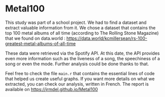 # Metal100

This study was part of a school project. We had to find a dataset and extract valuable information from it. We chose a dataset that contains the top 100 metal albums of all time (according to The Rolling Stone Magazine) that we found on data.world : https://data.world/kcmillersean/rs-100-greatest-metal-albums-of-all-time

These data were retrieved via the Spotify API. At this date, the API provides even more information such as the liveness of a song, the speechiness of a song or even the mode. Further analysis could be done thanks to that.

Feel free to check the file `main.r` that contains the essential lines of code that helped us create useful graphs. If you want more details on what we extracted, you can check our analysis, written in French. The report is available on https://jrmdel.github.io/Metal100
